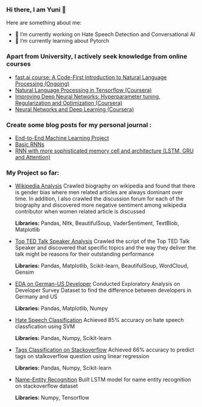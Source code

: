 ### Hi there, I am Yuni 👋



Here are something about me:

- 🔭 I’m currently working on Hate Speech Detection and Conversational AI 
- 🌱 I’m currently learning about Pytorch


### Apart from University, I actively seek knowledge from online courses
- [fast.ai course: A Code-First Introduction to Natural Language Processing (Ongoing)](https://www.fast.ai/2019/07/08/fastai-nlp/)
- [Natural Language Processing in Tensorflow (Coursera)](https://www.coursera.org/account/accomplishments/verify/KXQYERBDRXVK)
- [Improving Deep Neural Networks: Hyperparameter tuning, Regularization and Optimization (Coursera)](https://www.coursera.org/account/accomplishments/verify/GZCLJKW8PPC8)
- [Neural Networks and Deep Learning (Coursera)](https://www.coursera.org/account/accomplishments/verify/ZYUY9C8Q4ZRA)

### Create some blog posts for my personal journal :
- [End-to-End Machine Learning Project](https://medium.com/@yyunisari158/end-to-end-machine-learning-project-b3387aabde3c)
- [Basic RNNs](https://medium.com/@yyunisari158/basic-rnns-1c4b18d70a3f)
- [RNN with more sophisticated memory cell and architecture (LSTM, GRU and Attention)](https://medium.com/@yyunisari158/rnn-with-more-sophisticated-memory-cell-and-architecture-lstm-gru-and-attention-528fc942d5af)

### My Project so far:
- [Wikipedia Analysis](https://github.com/yunihafsarii/gender-classification-NLP) 
  Crawled biography on wikipedia and found that there is gender bias where men related articles are always dominant over time. In addition, I also crawled the  discussion forum for each of the biography and discovered more negative sentiment among wikipedia contributor when women related article is discussed
  
  **Libraries:** Pandas, Nltk, BeautifulSoup, VaderSentiment, TextBlob, Matplotlib
  
- [Top TED Talk Speaker Analysis](https://github.com/yunihafsarii/TED-Talk-Top-Speaker-analysis-through-NLP-)
  Crawled the script of the Top TED Talk Speaker and discovered that specific topics and the way they deliver the talk might be reasons for their outstanding performance
  
  **Libraries:** Pandas, Matplotlib, Scikit-learn, BeautifulSoup, WordCloud, Gensim
  
- [EDA on German-US Developer](https://github.com/yunihafsarii/US-Developer-VS-German-Developer)
  Conducted Exploratory Analysis on Developer Survey Dataset to find the difference between developers in Germany and US 
  
  **Libraries:** Pandas, Matplotlib, Numpy
  
- [Hate Speech Classification](https://github.com/yunihafsarii/Hate-Speech-Detection)
  Achieved 85% accuracy on hate speech classfication using SVM
  
  **Libraries:** Pandas, Numpy, Scikit-learn
  
- [Tags Classification on Stackoverflow](https://github.com/yunihafsarii/Tag-Prediction-on-StackOverflow)
  Achieved 66% accuracy to predict tags on stalkoverflow question using linear regression 

  **Libraries:** Pandas, Numpy, Scikit-learn
  
- [Name-Entity Recognition](https://github.com/yunihafsarii/Name-Entity-Recognition)
  Built LSTM model for name entity recognition on stackoverflow dataset 
  
  **Libraries:** Numpy, Tensorflow 
  

